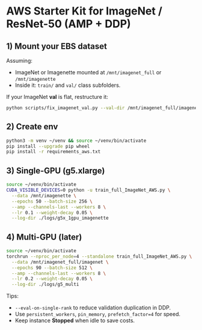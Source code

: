 
# AWS Starter Kit for ImageNet / ResNet-50 (AMP + DDP)

## 1) Mount your EBS dataset
Assuming:
- ImageNet or Imagenette mounted at `/mnt/imagenet_full` or `/mnt/imagenette`
- Inside it: `train/` and `val/` class subfolders.

If your ImageNet **val** is flat, restructure it:
```bash
python scripts/fix_imagenet_val.py --val-dir /mnt/imagenet_full/imagenet/val --val-map /path/to/val_map.txt
```

## 2) Create env
```bash
python3 -m venv ~/venv && source ~/venv/bin/activate
pip install --upgrade pip wheel
pip install -r requirements_aws.txt
```

## 3) Single-GPU (g5.xlarge)
```bash
source ~/venv/bin/activate
CUDA_VISIBLE_DEVICES=0 python -u train_full_ImageNet_AWS.py \
  --data /mnt/imagenette \
  --epochs 50 --batch-size 256 \
  --amp --channels-last --workers 8 \
  --lr 0.1 --weight-decay 0.05 \
  --log-dir ./logs/g5x_1gpu_imagenette
```

## 4) Multi-GPU (later)
```bash
source ~/venv/bin/activate
torchrun --nproc_per_node=4 --standalone train_full_ImageNet_AWS.py \
  --data /mnt/imagenet_full/imagenet \
  --epochs 90 --batch-size 512 \
  --amp --channels-last --workers 8 \
  --lr 0.2 --weight-decay 0.05 \
  --log-dir ./logs/g5_multi
```

Tips:
- `--eval-on-single-rank` to reduce validation duplication in DDP.
- Use `persistent_workers`, `pin_memory`, `prefetch_factor=4` for speed.
- Keep instance **Stopped** when idle to save costs.
